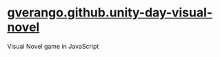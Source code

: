 # [gverango.github.unity-day-visual-novel](https://gverango.github.io/unity-day-visual-novel/)
Visual Novel game in JavaScript
